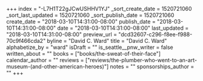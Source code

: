 +++
index = "-L7H1T22gJCwUSHHV1YJ"
_sort_create_date = 1520721060
_sort_last_updated = 1520721060
_sort_publish_date = 1520721060
create_date = "2018-03-10T14:31:00-08:00"
publish_date = "2018-03-10T14:31:00-08:00"
date = "2018-03-10T14:31:00-08:00"
last_updated = "2018-03-10T14:31:00-08:00"
preview_url = "dcd32607-c296-f8ee-f988-70c9f466cda2"
byline = "David C. Ward"
title = "David C. Ward"
alphabetize_by = "ward"
isDraft = ""
is_seattle__pnw_writer = false
written_about = ""
books = ["books/the-sweat-of-their-face"]
calendar_author = ""
reviews = ["reviews/the-plumber-who-went-to-an-art-museum-(and-other-american-heroes)"]
notes = ""
sponsorships_author = ""
+++
